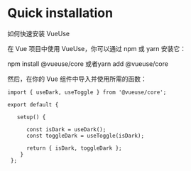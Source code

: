 # Quick installation
如何快速安装 VueUse

   在 Vue 项目中使用 VueUse，你可以通过 npm 或 yarn 安装它：
   
   npm install @vueuse/core
   或者yarn add @vueuse/core
   
   然后，在你的 Vue 组件中导入并使用所需的函数：
   
   ```
   import { useDark, useToggle } from '@vueuse/core';

   export default {

      setup() {

         const isDark = useDark();
         const toggleDark = useToggle(isDark);

         return { isDark, toggleDark };
       }
    };
  